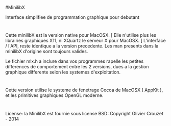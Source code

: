 #MinilibX

Interface simplifiee de programmation graphique pour debutant
#

Cette minilibX est la version native pour MacOSX.
[ Elle n'utilise plus les librairies graphiques X11, ni XQuartz le serveur X pour MacOSX. ]
L'interface / l'API, reste identique a la version precedente. Les man presents dans la minilibX
d'origine sont toujours valides.

Le fichier mlx.h a inclure dans vos programmes rapelle les petites differences de comportement
entre les 2 versions, dues a la gestion graphique differente selon les systemes d'exploitation.

#

Cette version utilise le systeme de fenetrage Cocoa de MacOSX ( AppKit ), et les primitives
graphiques OpenGL moderne.

#

License: la MinilibX est fournie sous license BSD: Copyright Olivier Crouzet - 2014
